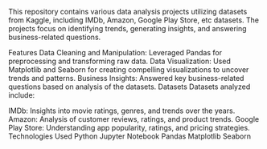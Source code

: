 
This repository contains various data analysis projects utilizing datasets from Kaggle, including IMDb, Amazon, Google Play Store, etc datasets. The projects focus on identifying trends, generating insights, and answering business-related questions.

Features
Data Cleaning and Manipulation: Leveraged Pandas for preprocessing and transforming raw data.
Data Visualization: Used Matplotlib and Seaborn for creating compelling visualizations to uncover trends and patterns.
Business Insights: Answered key business-related questions based on analysis of the datasets.
Datasets
Datasets analyzed include:

IMDb: Insights into movie ratings, genres, and trends over the years.
Amazon: Analysis of customer reviews, ratings, and product trends.
Google Play Store: Understanding app popularity, ratings, and pricing strategies.
Technologies Used
Python
Jupyter Notebook
Pandas
Matplotlib
Seaborn

